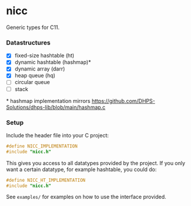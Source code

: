 # nicc
Generic types for C11.

### Datastructures
- [x] fixed-size hashtable (ht)
- [x] dynamic hashtable (hashmap)*
- [x] dynamic array (darr)
- [x] heap queue (hq)
- [ ] circular queue
- [ ] stack

\* hashmap implementation mirrors https://github.com/DHPS-Solutions/dhps-lib/blob/main/hashmap.c

### Setup
Include the header file into your C project:
```c
#define NICC_IMPLEMENTATION
#include "nicc.h"
```
This gives you access to all datatypes provided by the project. If you only want a certain datatype, for example hashtable, you could do:
```c
#define NICC_HT_IMPLEMENTATION
#include "nicc.h"
```

See `examples/` for examples on how to use the interface provided.
